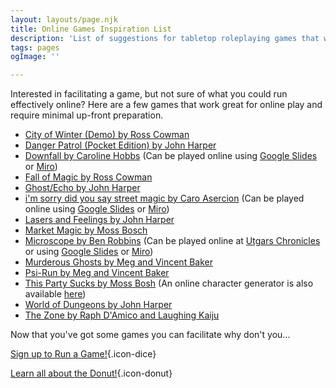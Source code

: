 ```yaml
---
layout: layouts/page.njk
title: Online Games Inspiration List
description: 'List of suggestions for tabletop roleplaying games that work well when played online.'
tags: pages
ogImage: ''

---
```


Interested in facilitating a game, but not sure of what you could run effectively online? Here are a few games that work great for online play and require minimal up-front preparation.

* [City of Winter (Demo) by Ross Cowman](https://screentop.gg/@Deernicorn/cow-b01)
* [Danger Patrol (Pocket Edition) by John Harper](http://www.dangerpatrol.com/dangerpatrol_pocket.pdf)
* [Downfall by Caroline Hobbs](https://www.lessthanthreegames.com/downfall.html) (Can be played online using [Google Slides](https://docs.google.com/presentation/u/0/) or [Miro](miro.com/))
* [Fall of Magic by Ross Cowman](https://screentop.gg/@Deernicorn/fall-of-magic-r)
* [Ghost/Echo by John Harper](http://www.onesevendesign.com/ghostecho/ghostecho_021909.pdf)
* [i'm sorry did you say street magic by Caro Asercion](https://seaexcursion.itch.io/street-magic) (Can be played online using [Google Slides](https://docs.google.com/presentation/u/0/) or [Miro](miro.com/))
* [Lasers and Feelings by John Harper](https://johnharper.itch.io/lasers-feelings)
* [Market Magic by Moss Bosch](https://beatingthebinary.itch.io/market-magic-expanded-playsets)
* [Microscope by Ben Robbins](https://www.lamemage.com/store.html) (Can be played online at [Utgars Chronicles](https://utgars-chronicles.app) or using [Google Slides](https://docs.google.com/presentation/u/0/) or [Miro](miro.com/))
* [Murderous Ghosts by Meg and Vincent Baker](https://lumpley.itch.io/murderous-ghosts)
* [Psi-Run by Meg and Vincent Baker](https://lumpley.itch.io/psirun)
* [This Party Sucks by Moss Bosh](https://beatingthebinary.itch.io/this-party-sucks) (An online character generator is also available [here](https://beatingthebinary.itch.io/this-party-sucks-character-generator))
* [World of Dungeons by John Harper](http://www.onesevendesign.com/dw/world_of_dungeons_1979_bw.pdf)
* [The Zone by Raph D'Amico and Laughing Kaiju](https://play.thezonerpg.com/)

Now that you've got some games you can facilitate why don't you...

[Sign up to Run a Game!](/run-an-event){.icon-dice}

[Learn all about the Donut!](/the-donut){.icon-donut}
